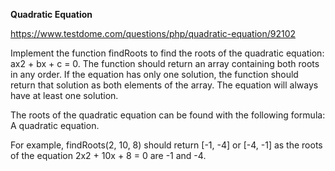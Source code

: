 **Quadratic Equation**

https://www.testdome.com/questions/php/quadratic-equation/92102

Implement the function findRoots to find the roots of the quadratic equation: ax2 + bx + c = 0. The function should return an array containing both roots in any order. If the equation has only one solution, the function should return that solution as both elements of the array. The equation will always have at least one solution.

The roots of the quadratic equation can be found with the following formula: A quadratic equation.

For example, findRoots(2, 10, 8) should return [-1, -4] or [-4, -1] as the roots of the equation 2x2 + 10x + 8 = 0 are -1 and -4.

